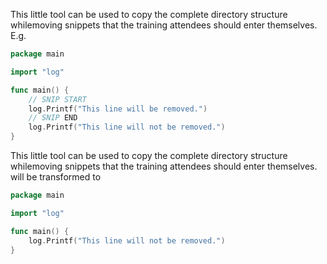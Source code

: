 This little tool can be used to copy the complete directory structure whilemoving snippets that the training attendees should enter themselves.
E.g.

```go
package main

import "log"

func main() {
	// SNIP START
	log.Printf("This line will be removed.")
	// SNIP END
	log.Printf("This line will not be removed.")
}
``` 
This little tool can be used to copy the complete directory structure whilemoving snippets that the training attendees should enter themselves.
will be transformed to 

```go
package main

import "log"

func main() {
	log.Printf("This line will not be removed.")
}
``` 
